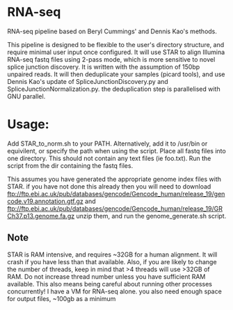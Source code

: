 # RNA-seq #
RNA-seq pipeline based on Beryl Cummings' and Dennis Kao's methods.

This pipeline is designed to be flexible to the user's directory structure, and require minimal user input once configured. It will use STAR to align Illumina RNA-seq fastq files using 2-pass mode, which is more sensitive to novel splice junction discovery. It is written with the assumption of 150bp unpaired reads. It will then deduplicate your samples (picard tools), and use Dennis Kao's update of SpliceJunctionDiscovery.py and SpliceJunctionNormalization.py. the deduplication step is parallelised with GNU parallel. 

# Usage:
Add STAR_to_norm.sh to your PATH. Alternatively, add it to /usr/bin or equivilent, or specify the path when using the script.
Place all fastq files into one directory. This should not contain any text files (ie foo.txt). Run the script from the dir containing the fastq files. 

This assumes you have generated the appropriate genome index files with STAR. if you have not done this already then you will need to download ftp://ftp.ebi.ac.uk/pub/databases/gencode/Gencode_human/release_19/gencode.v19.annotation.gtf.gz and ftp://ftp.ebi.ac.uk/pub/databases/gencode/Gencode_human/release_19/GRCh37.p13.genome.fa.gz unzip them, and run the genome_generate.sh script. 

## Note ##
STAR is RAM intensive, and requires ~32GB for a human alignment. It will crash if you have less than that available. Also, if you are likely to change the number of threads, keep in mind that >4 threads will use >32GB of RAM. Do not increase thread number unless you have sufficient RAM available. This also means being careful about running other processes concurrently! I have a VM for RNA-seq alone. 
you also need enough space for output files, ~100gb as a minimum
